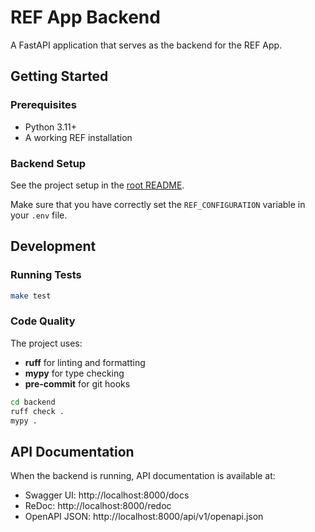 # REF App Backend

A FastAPI application that serves as the backend for the REF App.



## Getting Started

### Prerequisites

- Python 3.11+
- A working REF installation

### Backend Setup

See the project setup in the [root README](../README.md).

Make sure that you have correctly set the `REF_CONFIGURATION` variable in your `.env` file.

## Development

### Running Tests

```bash
make test
```

### Code Quality

The project uses:
- **ruff** for linting and formatting
- **mypy** for type checking
- **pre-commit** for git hooks

```bash
cd backend
ruff check .
mypy .
```

## API Documentation

When the backend is running, API documentation is available at:
- Swagger UI: http://localhost:8000/docs
- ReDoc: http://localhost:8000/redoc
- OpenAPI JSON: http://localhost:8000/api/v1/openapi.json




